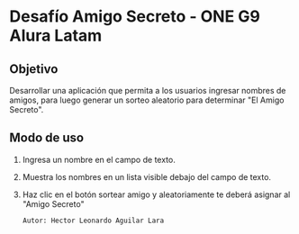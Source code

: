 <h1>Desafío Amigo Secreto - ONE G9 Alura Latam</h1>

## Objetivo
Desarrollar una aplicación que permita a los usuarios ingresar nombres de amigos,
para luego generar un sorteo aleatorio para determinar "El Amigo Secreto".

## Modo de uso
1. Ingresa un nombre en el campo de texto.
2. Muestra los nombres en un lista visible debajo del campo de texto.
3. Haz clic en el botón sortear amigo y aleatoriamente te deberá asignar al "Amigo Secreto"

   ```Autor: Hector Leonardo Aguilar Lara ```


